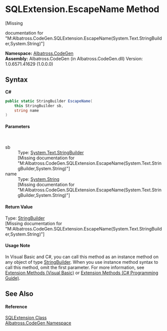 # SQLExtension.EscapeName Method 
 

\[Missing <summary> documentation for "M:Albatross.CodeGen.SQLExtension.EscapeName(System.Text.StringBuilder,System.String)"\]

**Namespace:**&nbsp;<a href="DCDDD28E">Albatross.CodeGen</a><br />**Assembly:**&nbsp;Albatross.CodeGen (in Albatross.CodeGen.dll) Version: 1.0.6571.41629 (1.0.0.0)

## Syntax

**C#**<br />
``` C#
public static StringBuilder EscapeName(
	this StringBuilder sb,
	string name
)
```


#### Parameters
&nbsp;<dl><dt>sb</dt><dd>Type: <a href="http://msdn2.microsoft.com/en-us/library/y9sxk6fy" target="_blank">System.Text.StringBuilder</a><br />\[Missing <param name="sb"/> documentation for "M:Albatross.CodeGen.SQLExtension.EscapeName(System.Text.StringBuilder,System.String)"\]</dd><dt>name</dt><dd>Type: <a href="http://msdn2.microsoft.com/en-us/library/s1wwdcbf" target="_blank">System.String</a><br />\[Missing <param name="name"/> documentation for "M:Albatross.CodeGen.SQLExtension.EscapeName(System.Text.StringBuilder,System.String)"\]</dd></dl>

#### Return Value
Type: <a href="http://msdn2.microsoft.com/en-us/library/y9sxk6fy" target="_blank">StringBuilder</a><br />\[Missing <returns> documentation for "M:Albatross.CodeGen.SQLExtension.EscapeName(System.Text.StringBuilder,System.String)"\]

#### Usage Note
In Visual Basic and C#, you can call this method as an instance method on any object of type <a href="http://msdn2.microsoft.com/en-us/library/y9sxk6fy" target="_blank">StringBuilder</a>. When you use instance method syntax to call this method, omit the first parameter. For more information, see <a href="http://msdn.microsoft.com/en-us/library/bb384936.aspx">Extension Methods (Visual Basic)</a> or <a href="http://msdn.microsoft.com/en-us/library/bb383977.aspx">Extension Methods (C# Programming Guide)</a>.

## See Also


#### Reference
<a href="D4C0DEE8">SQLExtension Class</a><br /><a href="DCDDD28E">Albatross.CodeGen Namespace</a><br />